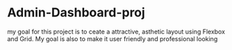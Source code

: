 # Admin-Dashboard-proj
my goal for this project is to ceate a attractive, asthetic layout using Flexbox and Grid. My goal is also to make it user friendly and professional looking 
